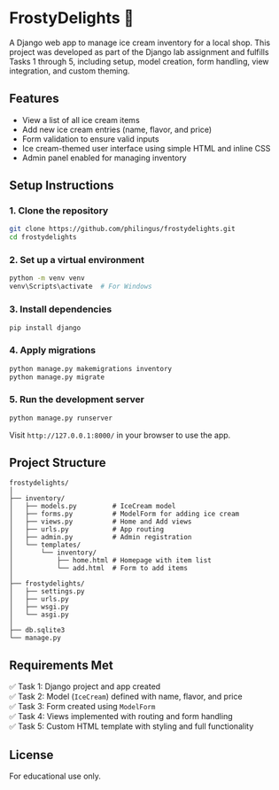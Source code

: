 # FrostyDelights 🍦

A Django web app to manage ice cream inventory for a local shop. This project was developed as part of the Django lab assignment and fulfills Tasks 1 through 5, including setup, model creation, form handling, view integration, and custom theming.

## Features
- View a list of all ice cream items
- Add new ice cream entries (name, flavor, and price)
- Form validation to ensure valid inputs
- Ice cream-themed user interface using simple HTML and inline CSS
- Admin panel enabled for managing inventory

## Setup Instructions

### 1. Clone the repository
```bash
git clone https://github.com/philingus/frostydelights.git
cd frostydelights
```

### 2. Set up a virtual environment
```bash
python -m venv venv
venv\Scripts\activate  # For Windows
```

### 3. Install dependencies
```bash
pip install django
```

### 4. Apply migrations
```bash
python manage.py makemigrations inventory
python manage.py migrate
```

### 5. Run the development server
```bash
python manage.py runserver
```

Visit `http://127.0.0.1:8000/` in your browser to use the app.

## Project Structure
```
frostydelights/
│
├── inventory/
│   ├── models.py         # IceCream model
│   ├── forms.py          # ModelForm for adding ice cream
│   ├── views.py          # Home and Add views
│   ├── urls.py           # App routing
│   ├── admin.py          # Admin registration
│   └── templates/
│       └── inventory/
│           ├── home.html # Homepage with item list
│           └── add.html  # Form to add items
│
├── frostydelights/
│   ├── settings.py
│   ├── urls.py
│   ├── wsgi.py
│   └── asgi.py
│
├── db.sqlite3
└── manage.py
```

## Requirements Met
✅ Task 1: Django project and app created  
✅ Task 2: Model (`IceCream`) defined with name, flavor, and price  
✅ Task 3: Form created using `ModelForm`  
✅ Task 4: Views implemented with routing and form handling  
✅ Task 5: Custom HTML template with styling and full functionality

## License
For educational use only.
